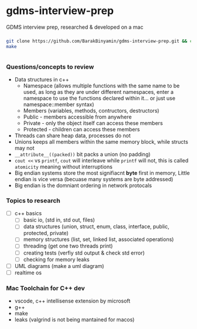 # gdms-interview-prep
GDMS interview prep, researched & developed on a mac

### 
```bash
git clone https://github.com/BarakBinyamin/gdms-interview-prep.git && cd gdms-interview-prep
make
```
```bash

```

### Questions/concepts to review
- Data structures in c++
    - Namespace (allows multiple functions with the same name to be used, as long as they are under different namespaces, enter a namespace to use the functions declared within it... or just use namespace::member syntax)
    - Members (variables, methods, contructors, destructors)
    - Public - members accessible from anywhere
    - Private - only the object itself can access these members
    - Protected - children can access these members
- Threads can share heap data, processes do not
- Unions keeps all members within the same memory block, while structs may not
- `__attribute__((packed))` bit packs a union (no padding)
- `cout <<` vs `printf`, `cout` will interleave while `printf` will not, this is called `atomicity` meaning without interruptions
- Big endian systems store the most signifiacnt **byte** first in memory, Little endian is vice versa (becuase many systems are byte addressed)
- Big endian is the domniant ordering in network protocals  


### Topics to research
- [ ] c++ basics
    - [ ] basic io, (std in, std out, files)
    - [ ] data structures (union, struct, enum, class, interface,  public, protected, private)
    - [ ] memory structures (list, set, linked list, associated operations)
    - [ ] threading (get one two threads print)
    - [ ] creating tests (verfiy std output & check std error)
    - [ ] checking for memory leaks
- [ ] UML diagrams (make a uml diagram)
- [ ] realtime os

### Mac Toolchain for C++ dev
- vscode, c++ intellisense extension by microsoft
- g++
- make
- leaks (valgrind is not being mantained for macos)